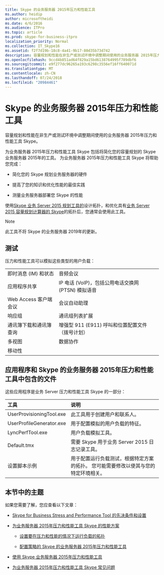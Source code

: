 ```yaml
---
title: Skype 的业务服务器 2015年压力和性能工具
ms.author: heidip
author: microsoftheidi
ms.date: 4/6/2016
ms.audience: ITPro
ms.topic: article
ms.prod: skype-for-business-itpro
localization_priority: Normal
ms.collection: IT_Skype16
ms.assetid: f2f7d19b-18c8-4a41-9b17-80d35b73d742
description: 容量规划和性能在非生产或测试环境中调整期间使用的业务服务器 2015年压力和性能工具 Skype。
ms.openlocfilehash: 9ccd4b851ad64f829a15bd6138764995f789dbf6
ms.sourcegitcommit: e9f277dc96265a193c6298c3556ef16ff640071d
ms.translationtype: MT
ms.contentlocale: zh-CN
ms.lasthandoff: 07/24/2018
ms.locfileid: "20984461"
---
```

# <a name="skype-for-business-server-2015-stress-and-performance-tool"></a>Skype 的业务服务器 2015年压力和性能工具
 
容量规划和性能在非生产或测试环境中调整期间使用的业务服务器 2015年压力和性能工具 Skype。
  
为业务服务器 2015年压力和性能工具 Skype 包括将简化您的容量规划的 Skype 业务服务器 2015年的工具。 为业务服务器 2015年压力和性能工具 Skype 将帮助您完成：
  
- 简化您的 Skype 规划业务服务器的硬件
    
- 提高了您的知识和优化性能的最佳实践
    
- 测量业务服务器部署您 Skype 的性能
    
使用[Skype 业务 Server 2015 规划工具的](../../management-tools/planning-tool/planning-tool.md)设计拓扑，和优化具有[业务 Server 2015 容量规划计算器的 Skype](../../management-tools/capacity-planning-calculator.md)的拓扑后，您通常会使用此工具。 

> [!NOTE]
> 此工具不将 Skype 的业务服务器 2019年的更新。
  
## <a name="tests"></a>测试

压力和性能工具可以模拟这些类型的用户负载：
  
|||
|:-----|:-----|
|即时消息 (IM) 和状态  <br/> |音频会议  <br/> |
|应用程序共享  <br/> |IP 电话 (VoIP)，包括公用电话交换网 (PTSN) 模拟语音  <br/> |
|Web Access 客户端会议  <br/> |会议自动助理  <br/> |
|响应组  <br/> |通讯组列表扩展  <br/> |
|通讯簿下载和通讯簿查询  <br/> |增强型 911 (E911) 呼叫和位置配置文件 （拨号计划）  <br/> |
|多视图  <br/> |数据协作  <br/> |
|移动性  <br/> ||
   
## <a name="applications-and-files-included-with-the-skype-for-business-server-2015-stress-and-performance-tool"></a>应用程序和 Skype 的业务服务器 2015年压力和性能工具中包含的文件

这些应用程序是业务 Server 压力和性能工具 Skype 的一部分：
  
|**工具**|**说明**|
|:-----|:-----|
|UserProvisioningTool.exe  <br/> |此工具用于创建用户和联系人。  <br/> |
|UserProfileGenerator.exe  <br/> |用于配置模拟的用户负载的特征。  <br/> |
|LyncPerfTool.exe  <br/> |用户负载模拟工具。  <br/> |
|Default.tmx  <br/> |需要 Skype 用于业务 Server 2015 日志记录工具。  <br/> |
|设置脚本示例  <br/> |用于配置运行负载测试，根据特定方案的拓扑。 您可能需要修改以使其与您的特定环境相关。  <br/> |
   
## <a name="topics-in-this-section"></a>本节中的主题

如果您需要了解，您应查看以下文章：
  
- [Skype for Business Stress and Performance Tool 的先决条件和设置](prerequisites-and-setup.md)
    
- [为业务服务器 2015年压力和性能工具 Skype 的性能方案](scenarios.md)
    
  - [设置要在压力和性能的情况下运行负载的拓扑](provisioning-the-topology-to-run-load.md)
    
  - [配置策略的 Skype 的业务服务器 2015年压力和性能工具](configuring-policies.md)
    
- [使用 Skype 业务服务器 2015年压力和性能工具](using-the-tool.md)
    
- [为业务服务器 2015年压力和性能工具 Skype 常见问题](faq.md)
    

